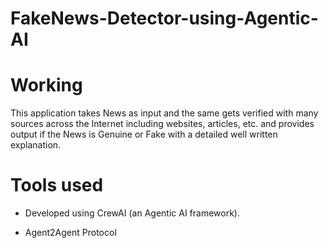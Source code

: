# FakeNews-Detector-using-Agentic-AI

# Working

This application takes News as input and the same gets verified with many sources across the Internet including websites, articles, etc. and provides output if the News is Genuine or Fake with a detailed well written explanation. 

# Tools used
- Developed using CrewAI (an Agentic AI framework). 

- Agent2Agent Protocol